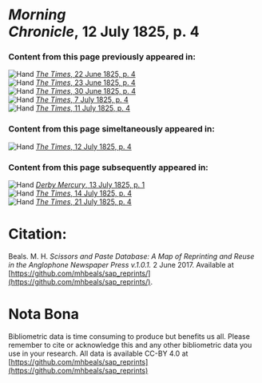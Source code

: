 # *Morning Chronicle*, 12 July 1825, p. 4  
  
### Content from this page previously appeared in:  
![Hand](http://scissorsandpaste.net/wp-content/uploads/2017/06/smallhandpointer.png) [*The Times*, 22 June 1825, p. 4](https://mhbeals.github.io/sap_html/The-Times/The-Times-22-June-1825-p-4)  
![Hand](http://scissorsandpaste.net/wp-content/uploads/2017/06/smallhandpointer.png) [*The Times*, 23 June 1825, p. 4](https://mhbeals.github.io/sap_html/The-Times/The-Times-23-June-1825-p-4)  
![Hand](http://scissorsandpaste.net/wp-content/uploads/2017/06/smallhandpointer.png) [*The Times*, 30 June 1825, p. 4](https://mhbeals.github.io/sap_html/The-Times/The-Times-30-June-1825-p-4)  
![Hand](http://scissorsandpaste.net/wp-content/uploads/2017/06/smallhandpointer.png) [*The Times*, 7 July 1825, p. 4](https://mhbeals.github.io/sap_html/The-Times/The-Times-7-July-1825-p-4)  
![Hand](http://scissorsandpaste.net/wp-content/uploads/2017/06/smallhandpointer.png) [*The Times*, 11 July 1825, p. 4](https://mhbeals.github.io/sap_html/The-Times/The-Times-11-July-1825-p-4)  
  
### Content from this page simeltaneously appeared in:  
![Hand](http://scissorsandpaste.net/wp-content/uploads/2017/06/smallhandpointer.png) [*The Times*, 12 July 1825, p. 4](https://mhbeals.github.io/sap_html/The-Times/The-Times-12-July-1825-p-4)  
  
### Content from this page subsequently appeared in:  
![Hand](http://scissorsandpaste.net/wp-content/uploads/2017/06/smallhandpointer.png) [*Derby Mercury*, 13 July 1825, p. 1](https://mhbeals.github.io/sap_html/Derby-Mercury/Derby-Mercury-13-July-1825-p-1)  
![Hand](http://scissorsandpaste.net/wp-content/uploads/2017/06/smallhandpointer.png) [*The Times*, 14 July 1825, p. 4](https://mhbeals.github.io/sap_html/The-Times/The-Times-14-July-1825-p-4)  
![Hand](http://scissorsandpaste.net/wp-content/uploads/2017/06/smallhandpointer.png) [*The Times*, 21 July 1825, p. 4](https://mhbeals.github.io/sap_html/The-Times/The-Times-21-July-1825-p-4)  


# Citation: 

Beals. M. H. *Scissors and Paste Database: A Map of Reprinting and Reuse in the Anglophone Newspaper Press v.1.0.1.* 2 June 2017. Available at [https://github.com/mhbeals/sap_reprints/](https://github.com/mhbeals/sap_reprints/). 

# Nota Bona

Bibliometric data is time consuming to produce but benefits us all. Please remember to cite or acknowledge this and any other bibliometric data you use in your research. All data is available CC-BY 4.0 at [https://github.com/mhbeals/sap_reprints](https://github.com/mhbeals/sap_reprints)